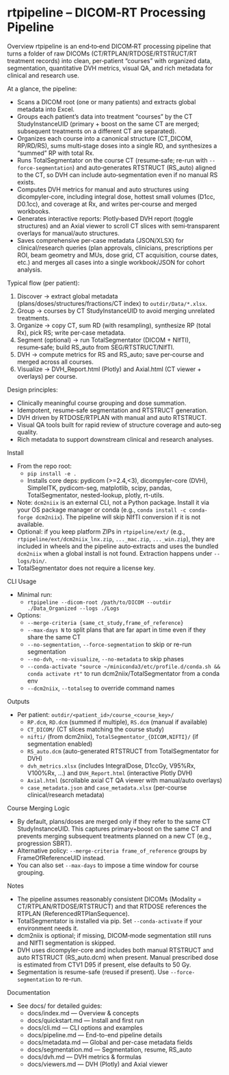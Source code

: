 rtpipeline – DICOM‑RT Processing Pipeline
========================================

Overview
rtpipeline is an end‑to‑end DICOM‑RT processing pipeline that turns a folder of raw DICOMs (CT/RTPLAN/RTDOSE/RTSTRUCT/RT treatment records) into clean, per‑patient “courses” with organized data, segmentation, quantitative DVH metrics, visual QA, and rich metadata for clinical and research use.

At a glance, the pipeline:
- Scans a DICOM root (one or many patients) and extracts global metadata into Excel.
- Groups each patient’s data into treatment “courses” by the CT StudyInstanceUID (primary + boost on the same CT are merged; subsequent treatments on a different CT are separated).
- Organizes each course into a canonical structure (CT_DICOM, RP/RD/RS), sums multi‑stage doses into a single RD, and synthesizes a “summed” RP with total Rx.
- Runs TotalSegmentator on the course CT (resume‑safe; re-run with `--force-segmentation`) and auto‑generates RTSTRUCT (RS_auto) aligned to the CT, so DVH can include auto‑segmentation even if no manual RS exists.
- Computes DVH metrics for manual and auto structures using dicompyler‑core, including integral dose, hottest small volumes (D1cc, D0.1cc), and coverage at Rx, and writes per‑course and merged workbooks.
- Generates interactive reports: Plotly‑based DVH report (toggle structures) and an Axial viewer to scroll CT slices with semi‑transparent overlays for manual/auto structures.
- Saves comprehensive per‑case metadata (JSON/XLSX) for clinical/research queries (plan approvals, clinicians, prescriptions per ROI, beam geometry and MUs, dose grid, CT acquisition, course dates, etc.) and merges all cases into a single workbook/JSON for cohort analysis.

Typical flow (per patient):
1) Discover → extract global metadata (plans/doses/structures/fractions/CT index) to `outdir/Data/*.xlsx`.
2) Group → courses by CT StudyInstanceUID to avoid merging unrelated treatments.
3) Organize → copy CT, sum RD (with resampling), synthesize RP (total Rx), pick RS; write per‑case metadata.
4) Segment (optional) → run TotalSegmentator (DICOM + NIfTI), resume‑safe; build RS_auto from SEG/RTSTRUCT/NIfTI.
5) DVH → compute metrics for RS and RS_auto; save per‑course and merged across all courses.
6) Visualize → DVH_Report.html (Plotly) and Axial.html (CT viewer + overlays) per course.

Design principles:
- Clinically meaningful course grouping and dose summation.
- Idempotent, resume‑safe segmentation and RTSTRUCT generation.
- DVH driven by RTDOSE/RTPLAN with manual and auto RTSTRUCT.
- Visual QA tools built for rapid review of structure coverage and auto‑seg quality.
- Rich metadata to support downstream clinical and research analyses.

Install
- From the repo root:
  - `pip install -e .`
  - Installs core deps: pydicom (>=2.4,<3), dicompyler-core (DVH), SimpleITK, pydicom-seg, matplotlib, scipy, pandas, TotalSegmentator, nested-lookup, plotly, rt-utils.
- Note: `dcm2niix` is an external CLI, not a Python package. Install it via your OS package manager or conda (e.g., `conda install -c conda-forge dcm2niix`). The pipeline will skip NIfTI conversion if it is not available.
 - Optional: if you keep platform ZIPs in `rtpipeline/ext/` (e.g., `rtpipeline/ext/dcm2niix_lnx.zip`, `..._mac.zip`, `..._win.zip`), they are included in wheels and the pipeline auto‑extracts and uses the bundled `dcm2niix` when a global install is not found. Extraction happens under `--logs/bin/`.
  - TotalSegmentator does not require a license key.

CLI Usage
- Minimal run:
  - `rtpipeline --dicom-root /path/to/DICOM --outdir ./Data_Organized --logs ./Logs`
- Options:
  - `--merge-criteria {same_ct_study,frame_of_reference}`
  - `--max-days N` to split plans that are far apart in time even if they share the same CT
  - `--no-segmentation`, `--force-segmentation` to skip or re-run segmentation
  - `--no-dvh`, `--no-visualize`, `--no-metadata` to skip phases
  - `--conda-activate "source ~/miniconda3/etc/profile.d/conda.sh && conda activate rt"` to run dcm2niix/TotalSegmentator from a conda env
  - `--dcm2niix`, `--totalseg` to override command names

Outputs
- Per patient: `outdir/<patient_id>/course_<course_key>/`
  - `RP.dcm`, `RD.dcm` (summed if multiple), `RS.dcm` (manual if available)
  - `CT_DICOM/` (CT slices matching the course study)
  - `nifti/` (from dcm2niix), `TotalSegmentator_{DICOM,NIFTI}/` (if segmentation enabled)
  - `RS_auto.dcm` (auto-generated RTSTRUCT from TotalSegmentator for DVH)
  - `dvh_metrics.xlsx` (includes IntegralDose, D1ccGy, V95%Rx, V100%Rx, …) and `DVH_Report.html` (interactive Plotly DVH)
  - `Axial.html` (scrollable axial CT QA viewer with manual/auto overlays)
  - `case_metadata.json` and `case_metadata.xlsx` (per-course clinical/research metadata)

Course Merging Logic
- By default, plans/doses are merged only if they refer to the same CT StudyInstanceUID. This captures primary+boost on the same CT and prevents merging subsequent treatments planned on a new CT (e.g., progression SBRT).
- Alternative policy: `--merge-criteria frame_of_reference` groups by FrameOfReferenceUID instead.
- You can also set `--max-days` to impose a time window for course grouping.

Notes
- The pipeline assumes reasonably consistent DICOMs (Modality = CT/RTPLAN/RTDOSE/RTSTRUCT) and that RTDOSE references the RTPLAN (ReferencedRTPlanSequence).
- TotalSegmentator is installed via pip. Set `--conda-activate` if your environment needs it.
- dcm2niix is optional; if missing, DICOM‑mode segmentation still runs and NIfTI segmentation is skipped.
- DVH uses dicompyler-core and includes both manual RTSTRUCT and auto RTSTRUCT (RS_auto.dcm) when present. Manual prescribed dose is estimated from CTV1 D95 if present, else defaults to 50 Gy.
 - Segmentation is resume-safe (reused if present). Use `--force-segmentation` to re-run.

Documentation
- See docs/ for detailed guides:
  - docs/index.md — Overview & concepts
  - docs/quickstart.md — Install and first run
  - docs/cli.md — CLI options and examples
  - docs/pipeline.md — End-to-end pipeline details
  - docs/metadata.md — Global and per-case metadata fields
  - docs/segmentation.md — Segmentation, resume, RS_auto
  - docs/dvh.md — DVH metrics & formulas
  - docs/viewers.md — DVH (Plotly) and Axial viewer
